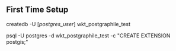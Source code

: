 ## First Time Setup

createdb -U [_postgres_user_] wkt_postgraphile_test 

psql -U postgres -d wkt_postgraphile_test -c "CREATE EXTENSION postgis;"